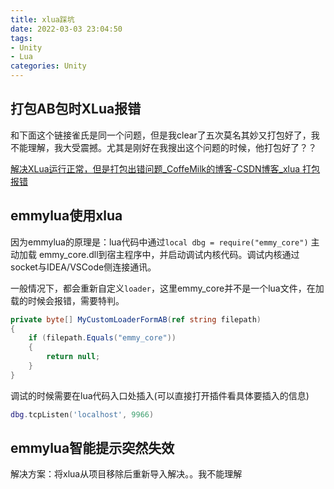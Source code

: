 ```yaml
---
title: xlua踩坑
date: 2022-03-03 23:04:50
tags: 
- Unity
- Lua
categories: Unity
---
```


## 打包AB包时XLua报错

和下面这个链接雀氏是同一个问题，但是我clear了五次莫名其妙又打包好了，我不能理解，我大受震撼。尤其是刚好在我搜出这个问题的时候，他打包好了？？

[解决XLua运行正常，但是打包出错问题_CoffeMilk的博客-CSDN博客_xlua 打包报错](https://blog.csdn.net/xiaochenXIHUA/article/details/96910189)

## emmylua使用xlua

因为emmylua的原理是：lua代码中通过`local dbg = require("emmy_core")` 主动加载 emmy_core.dll到宿主程序中，并启动调试内核代码。调试内核通过socket与IDEA/VSCode侧连接通讯。

一般情况下，都会重新自定义`loader`，这里emmy_core并不是一个lua文件，在加载的时候会报错，需要特判。

```csharp
private byte[] MyCustomLoaderFormAB(ref string filepath)
{
	if (filepath.Equals("emmy_core"))
    {
        return null;
    }
}
```

调试的时候需要在lua代码入口处插入(可以直接打开插件看具体要插入的信息)

```lua
dbg.tcpListen('localhost', 9966)
```

## emmylua智能提示突然失效

解决方案：将xlua从项目移除后重新导入解决。。我不能理解
